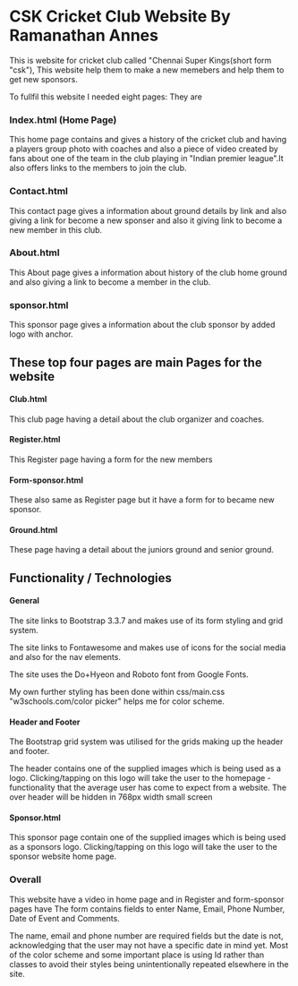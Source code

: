 # CSK Cricket Club Website By Ramanathan Annes
This is website for cricket club called "Chennai Super Kings(short form "csk"), This website help them to make a new memebers and help them to get new sponsors. 
 
 
To fullfil this website I needed eight pages: They are

### Index.html (Home Page)
     
  This home page contains and gives a history of the cricket club and having a players group photo with coaches and also a piece of video created by fans about one of the team in the club playing in "Indian premier league".It also offers links to the members to join the club.
      
### Contact.html
This contact page gives a information  about ground details by link and also giving a link for become a new sponser and also it giving link to become a new member in this club.
         
### About.html 
This About page gives a information about history of the club home ground and also giving a link to become a member in the club. 
      
### sponsor.html
This sponsor page gives a information about the club sponsor by added logo with anchor.
        
## These top four pages are main Pages for the website 

#### Club.html 
 This club page having a detail about the club organizer and coaches.
#### Register.html 
This Register page having a form for the new members 
#### Form-sponsor.html 
These also same as Register page but it have a form for to became new sponsor.
               
#### Ground.html 
These page having a detail about the juniors ground and senior ground.
              

## Functionality / Technologies
   
#### General 
   The site links to Bootstrap 3.3.7 and makes use of its form styling and grid system.

The site links to Fontawesome  and makes use of icons for the social media and also for the nav elements.

The site uses  the Do+Hyeon and Roboto font from Google Fonts.

My own further styling has been done within css/main.css
 "w3schools.com/color picker" helps me for color scheme.
 
 #### Header and Footer
  The Bootstrap grid system was utilised for the grids making up the header and footer.

The header contains one of the supplied images which is being used as a logo. Clicking/tapping on this logo will take the user to the homepage - functionality that the average user has come to expect from a website.
 The over header  will be hidden in 768px width small screen 
  
#### Sponsor.html
This sponsor page contain one of the supplied images which is being used as a sponsors logo. Clicking/tapping on this logo will take the user to the sponsor website home page.
        
### Overall 

   
   This website have a video in home page and in Register and form-sponsor pages 
    have The form contains fields to enter Name, Email, Phone Number, Date of 
    Event and Comments.

The name, email and phone number are required fields but the date is not, acknowledging that the user may not have a specific date in mind yet.
Most of the color scheme and some important place is using Id rather than classes to avoid their styles being unintentionally repeated elsewhere in the site.
         
   
  
   
 
     
                  